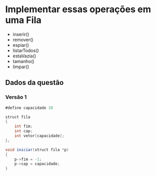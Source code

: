 # Implementar essas operações em uma Fila

- inserir()
- remover()
- espiar()
- listarTodos()
- estaVazia()
- tamanho()
- limpar()

## Dados da questão

### Versão 1
``````java
#define capacidade 10

struct fila
{
    int fim;
    int cap;
    int vetor[capacidade];
};

void iniciar(struct fila *p)
{
    p->fim = -1;
    p->cap = capacidade;
}
``````
